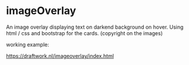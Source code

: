 # imageOverlay

An image overlay displaying text on darkend background on hover.
Using html / css and bootstrap for the cards.
(copyright on the images)

working example:

https://draftwork.nl/imageoverlay/index.html
